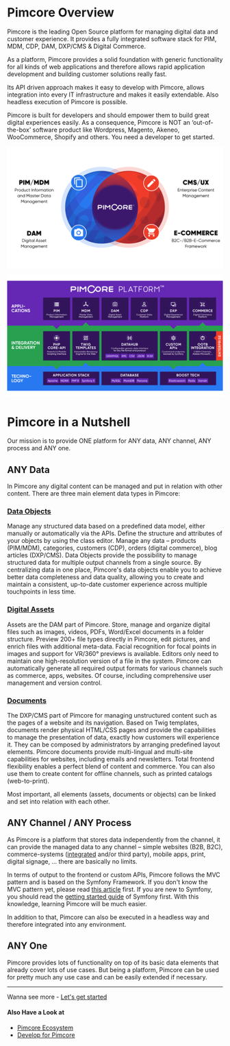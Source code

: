 # Pimcore Overview
Pimcore is the leading Open Source platform for managing digital data and customer experience. It provides a fully integrated software stack for PIM, MDM, CDP, DAM, DXP/CMS & Digital Commerce.

As a platform, Pimcore provides a solid foundation with generic functionality for all kinds of web applications and therefore 
allows rapid application development and building customer solutions really fast. 

Its API driven approach makes it easy to develop with Pimcore, allows integration into every IT infrastructure and makes it 
easily extendable. Also headless execution of Pimcore is possible. 

Pimcore is built for developers and should empower them to build great digital experiences easily. As a consequence, Pimcore 
is NOT an ‘out-of-the-box’ software product like Wordpress, Magento, Akeneo, WooCommerce, Shopify and others. You need a developer to get started. 

![Pimcore](../img/pimcore_basis.png)

![Technology and Architecture](../img/pimcore-technology-architecture.svg)


# Pimcore in a Nutshell
Our mission is to provide ONE platform for ANY data, ANY channel, ANY process and ANY one. 


## ANY Data 
In Pimcore any digital content can be managed and put in relation with other content.
There are three main element data types in Pimcore:

### [Data Objects](../05_Objects/README.md)
Manage any structured data based on a predefined data model, either manually or automatically via the APIs. Define the structure and attributes of your objects by using the class editor. Manage any data – products (PIM/MDM), categories, customers (CDP), orders (digital commerce), blog articles (DXP/CMS). Data Objects provide the possibility to manage structured data for multiple output channels from a single source. By centralizing data in one place, Pimcore's data objects enable you to achieve better data completeness and data quality, allowing you to create and maintain a consistent, up-to-date customer experience across multiple touchpoints in less time.

### [Digital Assets](../04_Assets/README.md)
Assets are the DAM part of Pimcore. Store, manage and organize digital files such as images, videos, PDFs, Word/Excel documents in a folder structure. Preview 200+ file types directly in Pimcore, edit pictures, and enrich files with additional meta-data. Facial recognition for focal points in images and support for VR/360° previews is available. Editors only need to maintain one high-resolution version of a file in the system. Pimcore can automatically generate all required output formats for various channels such as commerce, apps, websites. Of course, including comprehensive user management and version control.

### [Documents](../03_Documents/README.md)
The DXP/CMS part of Pimcore for managing unstructured content such as the pages of a website and its navigation. Based on Twig templates, documents render physical HTML/CSS pages and provide the capabilities to manage the presentation of data, exactly how customers will experience it. They can be composed by administrators by arranging predefined layout elements. Pimcore documents provide multi-lingual and multi-site capabilities for websites, including emails and newsletters. Total frontend flexibility enables a perfect blend of content and commerce. You can also use them to create content for offline channels, such as printed catalogs (web-to-print).


Most important, all elements (assets, documents or objects) can be linked and set into relation with each other.


## ANY Channel / ANY Process
As Pimcore is a platform that stores data independently from the channel, it can provide the managed data to any channel – simple 
websites (B2B, B2C), commerce-systems ([integrated](../10_E-Commerce_Framework/README.md) and/or third party), mobile apps, 
print, digital signage, ... there are basically no limits.

In terms of output to the frontend or custom APIs, Pimcore follows the MVC pattern and is based on the Symfony Framework. 
 If you don't know the MVC pattern yet, please read [this article](http://en.wikipedia.org/wiki/Model%E2%80%93view%E2%80%93controller) 
 first.
If you are new to Symfony, you should read the [getting started guide](https://symfony.com/doc/current/) of Symfony first. With this 
knowledge, learning Pimcore will be much easier.

In addition to that, Pimcore can also be executed in a headless way and therefore integrated into any environment. 


## ANY One 
Pimcore provides lots of functionality on top of its basic data elements that already cover lots of use cases. 
But being a platform, Pimcore can be used for pretty much any use case and can be easily extended if necessary. 


-----
Wanna see more - [Let's get started](../01_Getting_Started/00_Installation.md)

#### Also Have a Look at 
* [Pimcore Ecosystem](./00_Pimcore_Ecosystem.md)
* [Develop for Pimcore](./01_Develop_for_Pimcore.md)
